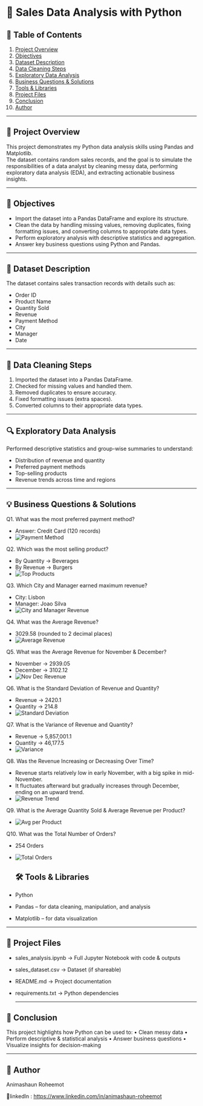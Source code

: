 # 🛒 Sales Data Analysis with Python  

## 📑 Table of Contents  
1. [Project Overview](#-project-overview)  
2. [Objectives](#-objectives)  
3. [Dataset Description](#-dataset-description)  
4. [Data Cleaning Steps](#-data-cleaning-steps)  
5. [Exploratory Data Analysis](#-exploratory-data-analysis)  
6. [Business Questions & Solutions](#-business-questions--solutions)  
7. [Tools & Libraries](#-tools--libraries)   
8. [Project Files](#-project-files)  
9. [Conclusion](#-conclusion)
10. [Author](#-author)  

---

## 📌 Project Overview  
This project demonstrates my Python data analysis skills using Pandas and Matplotlib.  
The dataset contains random sales records, and the goal is to simulate the responsibilities of a data analyst by cleaning messy data, performing exploratory data analysis (EDA), and extracting actionable business insights.  

---

## 🎯 Objectives  
- Import the dataset into a Pandas DataFrame and explore its structure.  
- Clean the data by handling missing values, removing duplicates, fixing formatting issues, and converting columns to appropriate data types.  
- Perform exploratory analysis with descriptive statistics and aggregation.  
- Answer key business questions using Python and Pandas.  

---

## 📂 Dataset Description  
The dataset contains sales transaction records with details such as:  
- Order ID  
- Product Name  
- Quantity Sold  
- Revenue  
- Payment Method  
- City  
- Manager  
- Date  

---

## 🧹 Data Cleaning Steps  
1. Imported the dataset into a Pandas DataFrame.  
2. Checked for missing values and handled them.  
3. Removed duplicates to ensure accuracy.  
4. Fixed formatting issues (extra spaces).  
5. Converted columns to their appropriate data types.  

---

## 🔍 Exploratory Data Analysis  
Performed descriptive statistics and group-wise summaries to understand:  
- Distribution of revenue and quantity  
- Preferred payment methods  
- Top-selling products  
- Revenue trends across time and regions  

---

## 💡 Business Questions & Solutions  

Q1. What was the most preferred payment method?  
- Answer: Credit Card (120 records)  
- ![Payment Method](images/q1_payment_method.png)  

Q2. Which was the most selling product?  
- By Quantity → Beverages  
- By Revenue → Burgers  
- ![Top Products](images/q2_top_products.png)  

Q3. Which City and Manager earned maximum revenue?  
- City: Lisbon  
- Manager: Joao Silva  
- ![City and Manager Revenue](images/q3_city_manager.png)  

Q4. What was the Average Revenue?  
- 3029.58 (rounded to 2 decimal places)  
- ![Average Revenue](images/q4_avg_revenue.png)  

Q5. What was the Average Revenue for November & December?  
- November → 2939.05  
- December → 3102.12  
- ![Nov Dec Revenue](images/q5_nov_dec_revenue.png)  

Q6. What is the Standard Deviation of Revenue and Quantity?  
- Revenue → 2420.1  
- Quantity → 214.8  
- ![Standard Deviation](images/q6_std_dev.png)  

Q7. What is the Variance of Revenue and Quantity?  
- Revenue → 5,857,001.1  
- Quantity → 46,177.5  
- ![Variance](images/q7_variance.png)  

Q8. Was the Revenue Increasing or Decreasing Over Time?  
- Revenue starts relatively low in early November, with a big spike in mid-November.  
- It fluctuates afterward but gradually increases through December, ending on an upward trend.  
- ![Revenue Trend](images/q8_revenue_trend.png)  

Q9. What is the Average Quantity Sold & Average Revenue per Product?  
- ![Avg per Product](images/q9_avg_product.png)  

Q10. What was the Total Number of Orders?  
- 254 Orders  
- ![Total Orders](images/q10_total_orders.png)

  ## 🛠 Tools & Libraries  
- Python  
- Pandas – for data cleaning, manipulation, and analysis  
- Matplotlib – for data visualization  

---

## 📂 Project Files  
- sales_analysis.ipynb → Full Jupyter Notebook with code & outputs  
- sales_dataset.csv → Dataset (if shareable)  
- README.md → Project documentation  
- requirements.txt → Python dependencies  
   
   ---
   
## 📌 Conclusion
This project highlights how Python can be used to:
	•	Clean messy data
	•	Perform descriptive & statistical analysis
	•	Answer business questions
	•	Visualize insights for decision-making

 ---

 ## 👩 Author
 Animashaun Roheemot 
 
 🔗linkedln : https://www.linkedin.com/in/animashaun-roheemot
